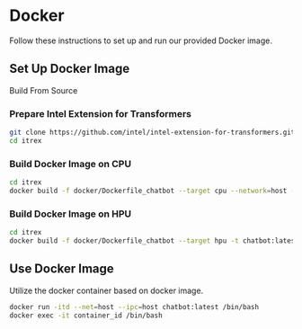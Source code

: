 # Docker
Follow these instructions to set up and run our provided Docker image.

## Set Up Docker Image
Build From Source

### Prepare Intel Extension for Transformers
```bash
git clone https://github.com/intel/intel-extension-for-transformers.git itrex
cd itrex
```

### Build Docker Image on CPU
```bash
cd itrex
docker build -f docker/Dockerfile_chatbot --target cpu --network=host -t chatbot:latest .
```

### Build Docker Image on HPU
```bash
cd itrex
docker build -f docker/Dockerfile_chatbot --target hpu -t chatbot:latest .
```

## Use Docker Image
Utilize the docker container based on docker image.

```bash
docker run -itd --net=host --ipc=host chatbot:latest /bin/bash
docker exec -it container_id /bin/bash
```
